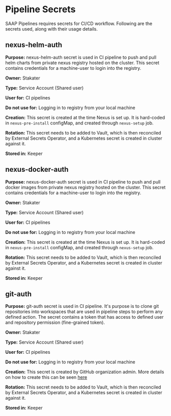# Pipeline Secrets

SAAP Pipelines requires secrets for CI/CD workflow. Following are the secrets used, along with their usage details.

## nexus-helm-auth

**Purpose:** nexus-helm-auth secret is used in CI pipeline to push and pull helm charts from private nexus registry hosted on the cluster. This secret contains credentials for a machine-user to login into the registry.

**Owner:** Stakater

**Type:** Service Account (Shared user)

**User for:** CI pipelines

**Do not use for:** Logging in to registry from your local machine

**Creation:** This secret is created at the time Nexus is set up. It is hard-coded in `nexus-pre-install` configMap, and created through `nexus-setup` job.

**Rotation:** This secret needs to be added to Vault, which is then reconciled by External Secrets Operator, and a Kubernetes secret is created in cluster against it.

**Stored in:** Keeper

## nexus-docker-auth

**Purpose:** nexus-docker-auth secret is used in CI pipeline to push and pull docker images from private nexus registry hosted on the cluster. This secret contains credentials for a machine-user to login into the registry.

**Owner:** Stakater

**Type:** Service Account (Shared user)

**User for:** CI pipelines

**Do not use for:** Logging in to registry from your local machine

**Creation:** This secret is created at the time Nexus is set up. It is hard-coded in `nexus-pre-install` configMap, and created through `nexus-setup` job.

**Rotation:** This secret needs to be added to Vault, which is then reconciled by External Secrets Operator, and a Kubernetes secret is created in cluster against it.

**Stored in:** Keeper

## git-auth

**Purpose:** git-auth secret is used in CI pipeline. It's purpose is to clone git repositories into workspaces that are used in pipeline steps to perform any defined action. The secret contains a token that has access to defined user and repository permission (fine-grained token).

**Owner:** Stakater

**Type:** Service Account (Shared user)

**User for:** CI pipelines

**Do not use for:** Logging in to registry from your local machine

**Creation:** This secret is created by GitHub organization admin. More details on how to create this can be seen [here](https://docs.github.com/en/authentication/keeping-your-account-and-data-secure/creating-a-personal-access-token)

**Rotation:** This secret needs to be added to Vault, which is then reconciled by External Secrets Operator, and a Kubernetes secret is created in cluster against it.

**Stored in:** Keeper
